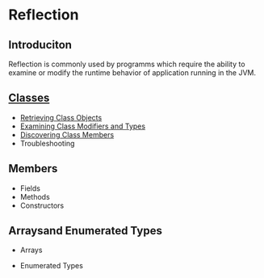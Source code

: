 # Reflection

## Introduciton

Reflection is commonly used by programms which require the ability to examine or modify the runtime behavior of application running in the JVM.

## [Classes](classes)

* [Retrieving Class Objects](classes/RetrievingClass.java)
* [Examining Class Modifiers and Types](classes/ClassDeclarationSpy.java)
* [Discovering Class Members](classes/ClassSpy.java)
* Troubleshooting

## Members

* Fields
* Methods
* Constructors

## Arraysand Enumerated Types

* Arrays

* Enumerated Types


